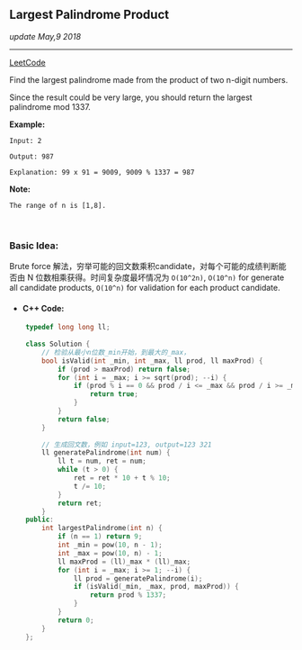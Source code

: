 ## Largest Palindrome Product
_update May,9 2018_

---
[LeetCode](https://leetcode.com/problems/largest-palindrome-product/description/)

Find the largest palindrome made from the product of two n-digit numbers.

Since the result could be very large, you should return the largest palindrome mod 1337.

**Example:**
    
    Input: 2
    
    Output: 987
    
    Explanation: 99 x 91 = 9009, 9009 % 1337 = 987

**Note:**

    The range of n is [1,8].
    
<br>

### Basic Idea:
Brute force 解法，穷举可能的回文数乘积candidate，对每个可能的成绩判断能否由 N 位数相乘获得。时间复杂度最坏情况为 `O(10^2n)`, `O(10^n)` for generate all candidate products, `O(10^n)` for validation for each product candidate.

* #### C++ Code:
```cpp
    typedef long long ll;
    
    class Solution {
        // 检验从最小n位数_min开始，到最大的_max，
        bool isValid(int _min, int _max, ll prod, ll maxProd) {
            if (prod > maxProd) return false;
            for (int i = _max; i >= sqrt(prod); --i) {
                if (prod % i == 0 && prod / i <= _max && prod / i >= _min) {
                    return true; 
                }
            }
            return false;
        }
        
        // 生成回文数，例如 input=123, output=123 321
        ll generatePalindrome(int num) {
            ll t = num, ret = num;
            while (t > 0) {
                ret = ret * 10 + t % 10;
                t /= 10;
            }
            return ret;
        }
    public:
        int largestPalindrome(int n) {
            if (n == 1) return 9;
            int _min = pow(10, n - 1);
            int _max = pow(10, n) - 1;
            ll maxProd = (ll)_max * (ll)_max;
            for (int i = _max; i >= 1; --i) {
                ll prod = generatePalindrome(i);
                if (isValid(_min, _max, prod, maxProd)) {
                    return prod % 1337;
                }
            }
            return 0;
        }
    };
```